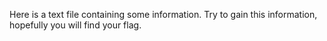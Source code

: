 Here is a text file containing some information. Try to gain this information, hopefully you will find your flag.